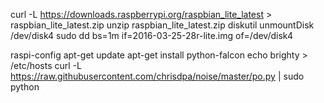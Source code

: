 curl -L https://downloads.raspberrypi.org/raspbian_lite_latest > raspbian_lite_latest.zip
unzip raspbian_lite_latest.zip
diskutil unmountDisk /dev/disk4
sudo dd bs=1m if=2016-03-25-28r-lite.img of=/dev/disk4



raspi-config
apt-get update
apt-get install python-falcon
echo brighty > /etc/hosts
curl -L https://raw.githubusercontent.com/chrisdpa/noise/master/po.py | sudo python
